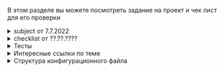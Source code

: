 В этом разделе вы можете посмотреть задание на проект и чек лист для его проверки

<details>
	<summary> subject от 7.7.2022 </summary>

# subject Webserv #

Это когда вы, наконец, понимаете, почему URL-адрес начинается с HTTP.

	Резюме:
	Этот проект посвящен написанию собственного HTTP-сервера. Вы сможете проверить это с помощью реального браузера. HTTP — один из самых используемых протоколов в Интернете. Знание его секретов будет полезно, даже если вы не будете работать над веб-сайтом.

	Версия: 19

## Содержание ##

1. [Введение](#Введение)
2. [Общие инструкции](#Общие-инструкции)
3. [Обязательная часть](#Обязательная-часть)
4. [Бонусная часть](#Бонусная-часть)
5. [Представление и защита](#Представление-и-защита)

## Введение ##

`Hypertext Transfer Protocol` (HTTP) — это прикладной протокол для распределенных, совместных, информационных гипермедиа систем.

`HTTP` является основой передачи данных для `World Wide Web (WWW)`, где гипертекстовые документы содержат гиперссылки на другие ресурсы, к которым пользователь может легко получить доступ. Например, щелкнув мышью или коснувшись экрана в веб-браузере.

`HTTP` был разработан для облегчения работы с гипертекстом и Всемирной паутиной.

Основная функция веб-сервера — хранить, обрабатывать и доставлять веб-страницы клиентам. Связь между клиентом и сервером происходит с использованием протокола передачи гипертекста `(HTTP)`.

Доставляемые страницы чаще всего представляют собой HTML-документы, которые могут включать в себя изображения, таблицы стилей и скрипты в дополнение к текстовому содержимому.

Для веб-сайта с высокой посещаемостью можно использовать несколько веб-серверов.

Пользовательский агент, обычно веб-браузер или веб-сканер, инициирует связь, запрашивая определенный ресурс с использованием `HTTP`, и сервер отвечает содержимым этого ресурса или сообщением об ошибке, если не может этого сделать. Ресурс обычно является реальным файлом во вторичном хранилище сервера, но это не обязательно так и зависит от того, как реализован веб-сервер.

Хотя основной функцией является предоставление контента, полная реализация HTTP также включает способы получения контента от клиентов. Эта функция используется для отправки веб-форм, включая загрузку файлов.

## Общие инструкции ##

* Ваша программа не должна давать сбоев ни при каких обстоятельствах (даже если ей не хватает памяти) и не должна неожиданно завершать работу. Если это произойдет, ваш проект будет считаться нефункциональным, а ваша оценка будет равна 0.
* Вы должны включить Makefile, который скомпилирует ваши исходные файлы. Он не должен повторно связываться.
* Ваш Makefile должен как минимум содержать правила:
	> `$(NAME), all, clean, fclean and re`
* Compile your code with c++ and the flags -Wall -Wextra -Werror
* Your code must comply with the C++ 98 standard. Then, it should still compile
if you add the flag -std=c++98.
* Старайтесь всегда разрабатывать с использованием как можно большего количества функций C++ (например, выбирайте <cstring> вместо <string.h>). Вам разрешено использовать функции C, но всегда предпочитайте их версии C++, если это возможно.
* Любая внешняя библиотека и библиотеки Boost запрещены

## Обязательная часть ##


|     Название программы      | webserv                                                                                                                                                                                                                            |
| :-------------------------: | :--------------------------------------------------------------------------------------------------------------------------------------------------------------------------------------------------------------------------------- |
|       Файлы для сдачи       | Makefile, *.{h, hpp}, *.cpp, *.tpp, *.ipp, configuration files                                                                                                                                                                     |
|          Makefile           | NAME, all, clean, fclean, re                                                                                                                                                                                                       |
|          Параметры          | [A configuration file]                                                                                                                                                                                                             |
| Разрешенные внешние функции | Everything in C++ 98. htons, htonl, ntohs, ntohl, select, poll, epoll (epoll_create, epoll_ctl, epoll_wait), kqueue (kqueue, kevent), socket, accept, listen, send, recv, bind, connect, inet_addr, setsockopt, getsockname, fcntl |
|     Использование libft     | n/a                                                                                                                                                                                                                                |
|          Описание           | A HTTP server in C++ 98                                                                                                                                                                                                            |

You must write a HTTP server in C++ 98.

Your executable will be run as follows:
	 ./webserv [configuration file]

> Даже если в теме и шкале оценки упоминается poll(), вы можете использовать любой эквивалент, такой как select(), kqueue(), or epoll().

> Пожалуйста, прочтите RFC и выполните несколько тестов с telnet и NGINX, прежде чем начинать этот проект. Даже если вам не нужно реализовывать все RFC, его чтение поможет вам разработать необходимые функции.

### Требования ###

* Ваша программа должна принимать файл конфигурации в качестве аргумента или использовать путь по умолчанию.
* Вы не можете `execve` другой веб-сервер
* Ваш сервер никогда не должен блокироваться, а клиент может быть правильно возвращен, если это необходимо.
* Он должен быть неблокирующим и использовать только `1 poll()` (или эквивалент) для всех операций ввода-вывода между клиентом и сервером (включая прослушивание).
* `poll()` (или аналогичный) должен проверять чтение и запись одновременно.
* Вы никогда не должны выполнять операцию чтения или записи, не пройдя через `poll()` (или аналогичный).
* Проверка значения `errno` строго запрещена после операции чтения или записи.
* Вам не нужно использовать `poll()` (или эквивалент) перед чтением файла конфигурации.
> Поскольку вам приходится использовать неблокирующие файловые дескрипторы, можно использовать функции чтения/получения или записи/отправки без `poll()` (или эквивалента), и ваш сервер не будет блокироваться. Но это будет потреблять больше системных ресурсов. Таким образом, если вы попытаетесь прочитать/получить или записать/отправить любой файловый дескриптор без использования poll() (или аналогичного), ваша оценка будет равна 0.
* Вы можете использовать любой макрос и определять как `FD_SET, FD_CLR, FD_ISSET, FD_ZERO` (понимание того, что и как они делают, очень полезно).
* Запрос к вашему серверу никогда не должен зависать навсегда.
* Ваш сервер должен быть совместим с `веб-браузером` по вашему выбору.
* Мы будем считать, что `NGINX` совместим с `HTTP 1.1` и может использоваться для сравнения заголовков и поведения ответов.
* Ваши коды состояния HTTP-ответа должны быть точными.
* На вашем сервере должны быть `default error pages`, если они не предоставлены.
* Вы не можете использовать fork для чего-то другого, кроме CGI (например, PHP или Python и т. д.).
* Вы должны быть в состоянии обслуживать полностью статичный веб-сайт.
* У клиентов должна быть возможность загружать файлы.
* Вам нужны как минимум методы `GET, POST и DELETE`.
* Стресс-тесты вашего сервера. Он должен быть доступен любой ценой.
* Ваш сервер должен иметь возможность прослушивать несколько портов (см. Файл конфигурации).

### For MacOS only ###

> Поскольку MacOS не реализует write() так же, как другие ОС Unix, вам разрешено использовать fcntl().
Вы должны использовать файловые дескрипторы в неблокирующем режиме, чтобы получить поведение, аналогичное другим ОС Unix.

> Однако вам разрешено использовать fcntl() только следующим образом:
fcntl(fd, F_SETFL, O_NONBLOCK);
Любые другие флаги запрещены.

### Configuration file ###

> Вы можете получить некоторое вдохновение из «серверной» части файла конфигурации NGINX.

В файле конфигурации вы должны иметь возможность:
* Выберите порт и хост каждого `server`.
* Настраивать `server_names` или нет.
* Первый сервер для `host:port` будет использоваться по умолчанию для этого `host:port` (это означает, что он будет отвечать на все запросы, которые не принадлежат другому серверу).
* Настройте страницы ошибок по умолчанию.
* Ограничьте `body size` клиента.
* Настройте маршруты с одним или несколькими из следующих правил/конфигураций (маршруты не будут использовать regex):
	* Определите список допустимых HTTP-методов для маршрута.
	* Определить перенаправление `HTTP`
	* Определите каталог или файл, в котором следует искать файл (например, если URL-адрес `/kapouet` связан с `/tmp/www`, URL-адрес `/kapouet/pouic/toto/pouet` имеет вид `/tmp/www/pouic/toto/pouet`).
	* Включите или выключите список каталогов.
	* Выполнять CGI на основе определенного расширения файла (например, .php).
	* Сделайте так, чтобы маршрут мог принимать загруженные файлы, и настройте место их сохранения.
		* Вы задаетесь вопросом, что такое [CGI](https://en.wikipedia.org/wiki/Common_Gateway_Interface)?
		* Поскольку вы не будете вызывать `CGI` напрямую, используйте полный путь в качестве `PATH_INFO`.
		* Просто помните, что для фрагментированного запроса ваш сервер должен разблокировать его, и `CGI` будет ожидать `EOF` как конец `body`.
		* То же самое для вывода `CGI`. Если из CGI не возвращается `content_length`, `EOF` отмечает конец возвращенных данных.
		* Ваша программа должна вызывать `CGI` с запрошенным файлом в качестве первого аргумента.
		* `CGI` должен запускаться в правильном каталоге для доступа к файлам относительного пути.
		* Ваш сервер должен работать с одним `CGI` (php-CGI, Python и т. д.).

Вы должны предоставить некоторые файлы конфигурации и базовые файлы по умолчанию для тестирования и демонстрации работы каждой функции во время оценки.

> Если у вас есть вопрос об одном поведении, вам следует сравнить поведение вашей программы с поведением NGINX.
Например, проверьте, как работает server_name.
Мы поделились с вами небольшим тестером. Его не обязательно проходить, если с вашим браузером и тестами все работает нормально, но это может помочь вам найти некоторые ошибки.

> Главное — это устойчивость. Ваш сервер никогда не должен умереть.

> Не проводите тестирование только с одной программой. Пишите тесты на более удобном языке, таком как Python или Golang и т. д. Даже на C или C++, если хотите.

## Бонусная часть ##

Вот дополнительные функции, которые вы можете добавить:
* Поддержка файлов `cookie` и `session_management` (подготовьте краткие примеры).
* Обработка нескольких `CGI`.

> Бонусная часть будет оцениваться только в том случае, если обязательная часть будет «ОТЛИЧНО». Идеальный означает, что обязательная часть была полностью выполнена и работает без сбоев. Если вы не выполнили ВСЕ обязательные требования, ваша бонусная часть вообще не будет оцениваться.

## Представление и защита ##

Сдайте задание в своем репозитории Git, как обычно. Во время защиты будет оцениваться только работа внутри вашего репозитория. Не стесняйтесь перепроверять имена ваших файлов, чтобы убедиться, что они верны.

</details>

<details>
	<summary> checklist от ??.??.???? </summary>

# Checklist #

Ссылка на [checklist](https://github.com/evgenkarlson/ALL_SCHOOL_42/blob/master/00_Projects__(%D0%9E%D1%81%D0%BD%D0%BE%D0%B2%D0%BD%D0%BE%D0%B5_%D0%9E%D0%B1%D1%83%D1%87%D0%B5%D0%BD%D0%B8%D0%B5)/07_CPP/01____webserv/webserv_May_12_20.pdf)

Перевода нет

</details>

<details>
	<summary> Тесты </summary>

# Test's #

## intra ##

test for MacOS:
* [tester](https://projects.intra.42.fr/uploads/document/document/9242/tester)
* [cgi_tester](https://projects.intra.42.fr/uploads/document/document/9244/cgi_tester)

test for Ubuntu:
* [ubuntu_tester](https://projects.intra.42.fr/uploads/document/document/9245/ubuntu_tester)
* [ubuntu_cgi_tester](https://projects.intra.42.fr/uploads/document/document/9243/ubuntu_cgi_tester)

Usage tester:

	usage: ./ubuntu_tester scheme://host:port
	scheme://host:port: example http://localhost:80

## Утилиты для стресс-теста по советам edebi ##

[siege](https://man.archlinux.org/man/siege.1.en)

[apache JMeter](https://jmeter.apache.org/)

</details>

<details>
	<summary> Интересные ссылки по теме </summary>

# Links #

|                                                                  link                                                                   | description                                                                          |
| :-------------------------------------------------------------------------------------------------------------------------------------: | :----------------------------------------------------------------------------------- |
|                                                             **information**                                                             |
|                   [web-server](https://ru.wikipedia.org/wiki/%D0%92%D0%B5%D0%B1-%D1%81%D0%B5%D1%80%D0%B2%D0%B5%D1%80)                   | wikipedia Веб-сервер                                                                 |
|                                 [http-message](https://developer.mozilla.org/ru/docs/Web/HTTP/Messages)                                 | структура сообщений http                                                             |
|                              [Response codes HTTP](https://developer.mozilla.org/ru/docs/Web/HTTP/Status)                               | Описание кодов ответов HTTP сервера. Посмотреть обязательный код 405                 |
|                               [chunked encoding](https://en.wikipedia.org/wiki/Chunked_transfer_encoding)                               | wikipedia. Описание поблочной передачи данных                                        |
|                                        [RFC 2616](https://datatracker.ietf.org/doc/html/rfc2616)                                        | описание стандарта `http/1.1`. Важное нашел в п.4,5,6)                               |
|                                        [RFC 3875](https://datatracker.ietf.org/doc/html/rfc3875)                                        | описание работы `cgi`                                                                |
|                                              [Postman](https://www.postman.com/downloads/)                                              | Download Postman. For generate URI message                                           |
|                        [Header 'connection'](https://developer.mozilla.org/ru/docs/Web/HTTP/Headers/Connection)                         | Нужно посмотреть `close` `keep-alive` и их реализовать                               |
|                                                                **video**                                                                |
|                         [webserv](https://www.youtube.com/watch?v=86sxYbUkJGk&t=451s&ab_channel=Edu_events_mow)                         | разбор проекта от edebi                                                              |
| [Устройство WEB-сервера](https://www.youtube.com/watch?v=4zS6Db7xMuU&ab_channel=%D0%9D%D0%9E%D0%A3%D0%98%D0%9D%D0%A2%D0%A3%D0%98%D0%A2) | Хорошая лекция про общее устройства сервера                                          |
|                                                           **GitHub example**                                                            |
|                                          [webserv edebi](https://github.com/megagosha/webserv)                                          | проект от создателя видео *выше* (edebi)                                             |
|                                         [webserv ettoren1](https://github.com/etorren1/webserv)                                         | Вроде, готовый пример. Не знаю насколько он будет полезен, но можно поглядывать туда |



</details>

<details>
	<summary> Структура конфигурационного файла </summary>

<br/>
	Конфигурационный файл состоит из модулей, которые настраиваются директивами (командами).
Директивы делятся на простые и блочные. Простая директива состоит из имени и параметров, разделённых пробелами, и оканчивается точкой с запятой (;).
Блочная директива устроена так же, как и простая директива, но вместо точки с запятой после имени и параметров следует набор дополнительных инструкций, помещённых внутри фигурных скобок ({ и }).
Если у блочной директивы внутри фигурных скобок можно задавать другие директивы, то она называется контекстом (примеры: server, location).

В общем случае конфигурационный файл может содержать несколько блоков server, различаемых по портам, на которых они слушают, и по имени сервера.
Определив, какой server будет обрабатывать запрос, webserver сравнивает URI, указанный в заголовке запроса, с параметрами директив location, определённых внутри блока server.


Блоки location определяют правила обработки контента для переданного URI из запроса.
Если есть совпадение с несколькими блоками location, webserver выбирает блок с самым длинным префиксом. Блок location с самым коротким префиксом, длины один, является "/":

>location / {<br/>
    root /data/www;
}

 и поэтому этот блок будет использован, только если не будет совпадения ни с одним из остальных блоков location.

Если же контент не существует в запрашиваемом location, webserver отправит ответ, указывающий на ошибку 404.

В рамках нашего проекта мы определили следующие упрощения для конфигурационного файла:
1. Мы рассматриваем только "server" и "location" контексты, которые неявно находятся в контексте "http";
2. Первая строка для блока "server" должна выглядеть как "server {";
3. Каждый блок должен закрываться отдельной строкой со скобкой "}" для логического завершения контекста;

>Например:
	server {<br/>
		root /var/www/html;<br/>
		}<br/>

4. Строка начинающаяся с символа # рассматривается как комментарий и пропускается;
5. Каждая директива внутри контекста состоит из его названия (root) и параметра(ов) (/var/www/html) через пробел, с закрытием строки символом ";". Если у директивы несколько параметров, то они разделяются запятой и пробелом;

>Например:<br/>
location /images {<br/>
	autoindex on;<br/>
	allowed_methods DELETE, POST;<br/>
	}<br/>

6. Мы проверяем что настройка сервера содержит как минимум "listen" и "server_name" директивы;
7. Разрешенный список директив смотреть в ...<указать место структуры>;

### Синтаксис:	server { ... }
Умолчание:	—
Контекст:	файл конфига

Задаёт конфигурацию для виртуального сервера. Чёткого разделения виртуальных серверов на IP-based (на основании IP-адреса) и name-based (на основании поля “Host” заголовка запроса) нет.
Вместо этого директивами listen описываются все адреса и порты, на которых нужно принимать соединения для этого сервера, а в директиве server_name указываются все имена серверов.

### Синтаксис:	listen адрес[:порт];
Умолчание:	listen *:80 | *:8000;
Контекст:	server

Задаёт адрес и порт для IP, на которых сервер будет принимать запросы. Можно указать адрес и порт, либо только адрес или только порт.

>Пример:<br/>
>listen 127.0.0.1:8000;<br/>
>listen 127.0.0.1;<br/>
>listen 8000;<br/>

Если указан только адрес, то используется порт 80.

<!-- Если директива не указана, то используется либо *:80, если webserver работает с привилегиями суперпользователя, либо *:8000. -->

<!-- Если у директивы есть параметр default_server, то сервер, в котором описана эта директива, будет сервером по умолчанию для указанной пары адрес:порт. Если же директив с параметром default_server нет, то сервером по умолчанию будет первый сервер, в котором описана пара адрес:порт. -->

### Синтаксис:	server_name имя;
Умолчание:	server_name "";
Контекст:	server

Задаёт имена виртуального сервера, например:

>server {<br/>
    server_name example.com;<br/>
}<br/>

### Синтаксис:	root путь;
Умолчание:	root html;
Контекст:	server, location

Задаёт корневой каталог для запросов. Если в контексте location не указан root, то используется директива root из общего блока server.

>Например:<br/>
location /i/ {<br/>
    root /data/w3;<br/>
}<br/>

### Синтаксис:	index файл;
Умолчание:	index index.html;
Контекст:	server, location

Определяет файлы, которые будут использоваться в качестве индекса. Наличие файлов проверяется в порядке их перечисления. В конце списка может стоять файл с абсолютным путём.

>Пример:<br/>
index index.geo.html index.0.html /index.html;<br/>


<!-- # Синтаксис:	try_files файл ... uri; #
try_files файл ... =код;
Умолчание:	—
Контекст:	server, location

* Проверяет существование файлов в заданном порядке и использует для обработки запроса первый найденный файл, причём обработка делается в контексте этого же location’а.
Путь к файлу строится из параметра файл в соответствии с директивами root и alias.
В случае, если ни один файл не найден, то делается внутреннее перенаправление на uri, заданный последним параметром. Каждая директива try_files использует последний параметр в качестве запасного варианта, потому этот файл должен существовать в системе. -->

### Синтаксис:	autoindex on | off;
Умолчание:	autoindex off;
Контекст:	server, location

Разрешает или запрещает вывод листинга каталога. Директива обслуживает запросы, оканчивающиеся слэшом (‘/’), и выдаёт листинг каталога.

</details>
